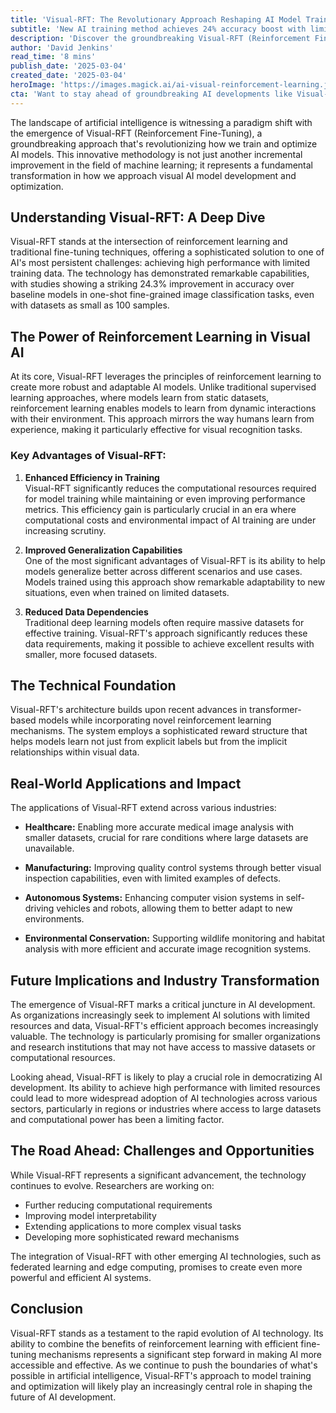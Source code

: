 ```yaml
---
title: 'Visual-RFT: The Revolutionary Approach Reshaping AI Model Training'
subtitle: 'New AI training method achieves 24% accuracy boost with limited data'
description: 'Discover the groundbreaking Visual-RFT (Reinforcement Fine-Tuning) methodology that's transforming AI model training, achieving remarkable improvements with minimal datasets. Understand how this approach is reshaping visual AI development through enhanced reinforcement learning techniques and its promising implications for various industries.'
author: 'David Jenkins'
read_time: '8 mins'
publish_date: '2025-03-04'
created_date: '2025-03-04'
heroImage: 'https://images.magick.ai/ai-visual-reinforcement-learning.jpg'
cta: 'Want to stay ahead of groundbreaking AI developments like Visual-RFT? Follow us on LinkedIn for daily updates on the latest technological innovations reshaping the future of artificial intelligence.'
---
```


The landscape of artificial intelligence is witnessing a paradigm shift with the emergence of Visual-RFT (Reinforcement Fine-Tuning), a groundbreaking approach that's revolutionizing how we train and optimize AI models. This innovative methodology is not just another incremental improvement in the field of machine learning; it represents a fundamental transformation in how we approach visual AI model development and optimization.

## Understanding Visual-RFT: A Deep Dive

Visual-RFT stands at the intersection of reinforcement learning and traditional fine-tuning techniques, offering a sophisticated solution to one of AI's most persistent challenges: achieving high performance with limited training data. The technology has demonstrated remarkable capabilities, with studies showing a striking 24.3% improvement in accuracy over baseline models in one-shot fine-grained image classification tasks, even with datasets as small as 100 samples.

## The Power of Reinforcement Learning in Visual AI

At its core, Visual-RFT leverages the principles of reinforcement learning to create more robust and adaptable AI models. Unlike traditional supervised learning approaches, where models learn from static datasets, reinforcement learning enables models to learn from dynamic interactions with their environment. This approach mirrors the way humans learn from experience, making it particularly effective for visual recognition tasks.

### Key Advantages of Visual-RFT:

1. **Enhanced Efficiency in Training**  
   Visual-RFT significantly reduces the computational resources required for model training while maintaining or even improving performance metrics. This efficiency gain is particularly crucial in an era where computational costs and environmental impact of AI training are under increasing scrutiny.

2. **Improved Generalization Capabilities**  
   One of the most significant advantages of Visual-RFT is its ability to help models generalize better across different scenarios and use cases. Models trained using this approach show remarkable adaptability to new situations, even when trained on limited datasets.

3. **Reduced Data Dependencies**  
   Traditional deep learning models often require massive datasets for effective training. Visual-RFT's approach significantly reduces these data requirements, making it possible to achieve excellent results with smaller, more focused datasets.

## The Technical Foundation

Visual-RFT's architecture builds upon recent advances in transformer-based models while incorporating novel reinforcement learning mechanisms. The system employs a sophisticated reward structure that helps models learn not just from explicit labels but from the implicit relationships within visual data.

## Real-World Applications and Impact

The applications of Visual-RFT extend across various industries:

- **Healthcare:** Enabling more accurate medical image analysis with smaller datasets, crucial for rare conditions where large datasets are unavailable.
  
- **Manufacturing:** Improving quality control systems through better visual inspection capabilities, even with limited examples of defects.
  
- **Autonomous Systems:** Enhancing computer vision systems in self-driving vehicles and robots, allowing them to better adapt to new environments.
  
- **Environmental Conservation:** Supporting wildlife monitoring and habitat analysis with more efficient and accurate image recognition systems.

## Future Implications and Industry Transformation

The emergence of Visual-RFT marks a critical juncture in AI development. As organizations increasingly seek to implement AI solutions with limited resources and data, Visual-RFT's efficient approach becomes increasingly valuable. The technology is particularly promising for smaller organizations and research institutions that may not have access to massive datasets or computational resources.

Looking ahead, Visual-RFT is likely to play a crucial role in democratizing AI development. Its ability to achieve high performance with limited resources could lead to more widespread adoption of AI technologies across various sectors, particularly in regions or industries where access to large datasets and computational power has been a limiting factor.

## The Road Ahead: Challenges and Opportunities

While Visual-RFT represents a significant advancement, the technology continues to evolve. Researchers are working on:

- Further reducing computational requirements
- Improving model interpretability
- Extending applications to more complex visual tasks
- Developing more sophisticated reward mechanisms

The integration of Visual-RFT with other emerging AI technologies, such as federated learning and edge computing, promises to create even more powerful and efficient AI systems.

## Conclusion

Visual-RFT stands as a testament to the rapid evolution of AI technology. Its ability to combine the benefits of reinforcement learning with efficient fine-tuning mechanisms represents a significant step forward in making AI more accessible and effective. As we continue to push the boundaries of what's possible in artificial intelligence, Visual-RFT's approach to model training and optimization will likely play an increasingly central role in shaping the future of AI development.